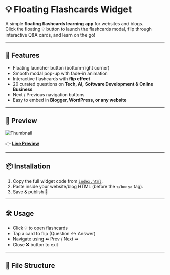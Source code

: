 # 💡 Floating Flashcards Widget

A simple **floating flashcards learning app** for websites and blogs.  
Click the floating 💡 button to launch the flashcards modal, flip through interactive Q&A cards, and learn on the go!

---

## 🚀 Features
- Floating launcher button (bottom-right corner)
- Smooth modal pop-up with fade-in animation
- Interactive flashcards with **flip effect**
- 20 curated questions on **Tech, AI, Software Development & Online Business**
- Next / Previous navigation buttons
- Easy to embed in **Blogger, WordPress, or any website**

---

## 📸 Preview
![Thumbnail](https://debeatzgh.wordpress.com/wp-content/uploads/2025/08/min.png)

👉 **[Live Preview](https://beatzde4.blogspot.com/p/open-debeatzgh.html)**

---

## 📦 Installation
1. Copy the full widget code from [`index.html`](index.html).
2. Paste inside your website/blog HTML (before the `</body>` tag).
3. Save & publish 🚀

---

## 🛠️ Usage
- Click 💡 to open flashcards
- Tap a card to flip (Question ↔ Answer)
- Navigate using ⬅ Prev / Next ➡
- Close ❌ button to exit

---

## 📂 File Structure

